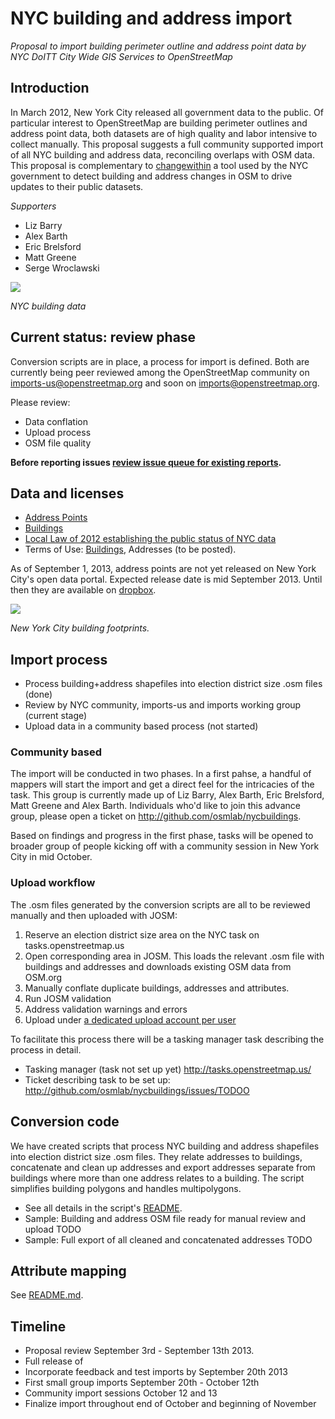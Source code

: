 # NYC building and address import

*Proposal to import building perimeter outline and address point data by NYC DoITT City Wide GIS Services to OpenStreetMap*

## Introduction

In March 2012, New York City released all government data to the public. Of particular interest to OpenStreetMap are building perimeter outlines and address point data, both datasets are of high quality and labor intensive to collect manually. This proposal suggests a full community supported import of all NYC building and address data, reconciling overlaps with OSM data. This proposal is complementary to [changewithin](https://github.com/osmlab/changewithin) a tool used by the NYC government to detect building and address changes in OSM to drive updates to their public datasets.

*Supporters*

- Liz Barry
- Alex Barth
- Eric Brelsford
- Matt Greene
- Serge Wroclawski

![](https://github-camo.global.ssl.fastly.net/0cfc1d9a6d96855901f48b9ffda04e5d72253589/687474703a2f2f636c2e6c792f696d6167652f31443143334d3079334d34332f53637265656e25323053686f74253230323031332d30382d30322532306174253230312e35322e3033253230504d2e706e67)

*NYC building data*

## Current status: review phase

Conversion scripts are in place, a process for import is defined. Both are currently being peer reviewed among the OpenStreetMap community on imports-us@openstreetmap.org and soon on imports@openstreetmap.org.

Please review:

- Data conflation
- Upload process
- OSM file quality

**Before reporting issues [review issue queue for existing reports](https://github.com/osmlab/dcbuildings/issues?state=open).**

## Data and licenses

- [Address Points](https://dl.dropboxusercontent.com/u/479174/NYC/NYC_AddressPoint.zip)
- [Buildings](https://data.cityofnewyork.us/Housing-Development/Building-Perimeter-Outlines/r7fd-yd5e)
- [Local Law of 2012 establishing the public status of NYC data](http://www.nyc.gov/html/doitt/html/open/local_law_11_2012.shtml)
- Terms of Use: [Buildings](https://data.cityofnewyork.us/Housing-Development/Building-Perimeter-Outlines/r7fd-yd5e/about), Addresses (to be posted).

As of September 1, 2013, address points are not yet released on New York City's open data portal. Expected release date is mid September 2013. Until then they are available on [dropbox](https://dl.dropboxusercontent.com/u/479174/NYC/NYC_AddressPoint.zip).

![](https://f.cloud.github.com/assets/843058/941113/ea2ab0fe-013c-11e3-8325-bfb8aa0326ba.gif)

*New York City building footprints.*

## Import process

- Process building+address shapefiles into election district size .osm files (done)
- Review by NYC community, imports-us and imports working group (current stage)
- Upload data in a community based process (not started)

### Community based

The import will be conducted in two phases. In a first pahse, a handful of mappers will start the import and get a direct feel for the intricacies of the task. This group is currently made up of Liz Barry, Alex Barth, Eric Brelsford, Matt Greene and Alex Barth. Individuals who'd like to join this advance group, please open a ticket on http://github.com/osmlab/nycbuildings.

Based on findings and progress in the first phase, tasks will be opened to broader group of people kicking off with a community session in New York City in mid October.

### Upload workflow

The .osm files generated by the conversion scripts are all to be reviewed manually and then uploaded with JOSM:

1. Reserve an election district size area on the NYC task on tasks.openstreetmap.us
2. Open corresponding area in JOSM. This loads the relevant .osm file with buildings and addresses and downloads existing OSM data from OSM.org
3. Manually conflate duplicate buildings, addresses and attributes.
4. Run JOSM validation
5. Address validation warnings and errors
6. Upload under [a dedicated upload account per user](https://github.com/osmlab/dcbuildings/issues/18)

To facilitate this process there will be a tasking manager task describing the process in detail.

- Tasking manager (task not set up yet) http://tasks.openstreetmap.us/
- Ticket describing task to be set up: http://github.com/osmlab/nycbuildings/issues/TODOO

## Conversion code

We have created scripts that process NYC building and address shapefiles into
election district size .osm files. They relate addresses to buildings, concatenate
and clean up addresses and export addresses separate from buildings where
more than one address relates to a building. The script simplifies building
polygons and handles multipolygons.

- See all details in the script's [README](https://github.com/osmlab/nycbuildings).
- Sample: Building and address OSM file ready for manual review and upload TODO
- Sample: Full export of all cleaned and concatenated addresses TODO

## Attribute mapping

See [README.md](https://github.com/osmlab/nycbuildings).

## Timeline

- Proposal review September 3rd - September 13th 2013.
- Full release of 
- Incorporate feedback and test imports by September 20th 2013
- First small group imports September 20th - October 12th
- Community import sessions October 12 and 13
- Finalize import throughout end of October and beginning of November
